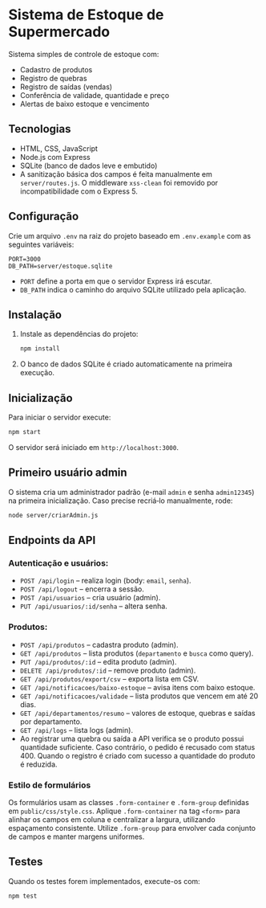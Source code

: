 # Sistema de Estoque de Supermercado

Sistema simples de controle de estoque com:
- Cadastro de produtos
- Registro de quebras
- Registro de saídas (vendas)
- Conferência de validade, quantidade e preço
- Alertas de baixo estoque e vencimento

## Tecnologias
- HTML, CSS, JavaScript
- Node.js com Express
- SQLite (banco de dados leve e embutido)
- A sanitização básica dos campos é feita manualmente em `server/routes.js`. O middleware `xss-clean` foi removido por incompatibilidade com o Express 5.

## Configuração

Crie um arquivo `.env` na raiz do projeto baseado em `.env.example` com as seguintes variáveis:

```
PORT=3000
DB_PATH=server/estoque.sqlite
```

- `PORT` define a porta em que o servidor Express irá escutar.
- `DB_PATH` indica o caminho do arquivo SQLite utilizado pela aplicação.

## Instalação

1. Instale as dependências do projeto:

   ```bash
   npm install
   ```

2. O banco de dados SQLite é criado automaticamente na primeira execução.

## Inicialização

Para iniciar o servidor execute:

```bash
npm start
```

O servidor será iniciado em `http://localhost:3000`.

## Primeiro usuário admin

O sistema cria um administrador padrão (e-mail `admin` e senha `admin12345`) na
primeira inicialização. Caso precise recriá‑lo manualmente, rode:

```bash
node server/criarAdmin.js
```

## Endpoints da API

### Autenticação e usuários:

- `POST /api/login` – realiza login (body: `email`, `senha`).
- `POST /api/logout` – encerra a sessão.
- `POST /api/usuarios` – cria usuário (admin).
- `PUT /api/usuarios/:id/senha` – altera senha.

### Produtos:

- `POST /api/produtos` – cadastra produto (admin).
- `GET /api/produtos` – lista produtos (`departamento` e `busca` como query).
- `PUT /api/produtos/:id` – edita produto (admin).
- `DELETE /api/produtos/:id` – remove produto (admin).
- `GET /api/produtos/export/csv` – exporta lista em CSV.
- `GET /api/notificacoes/baixo-estoque` – avisa itens com baixo estoque.
- `GET /api/notificacoes/validade` – lista produtos que vencem em até 20 dias.
- `GET /api/departamentos/resumo` – valores de estoque, quebras e saídas por departamento.
- `GET /api/logs` – lista logs (admin).
- Ao registrar uma quebra ou saída a API verifica se o produto possui quantidade
  suficiente. Caso contrário, o pedido é recusado com status 400. Quando o
  registro é criado com sucesso a quantidade do produto é reduzida.

### Estilo de formulários

Os formulários usam as classes `.form-container` e `.form-group` definidas em
`public/css/style.css`. Aplique `.form-container` na tag `<form>` para alinhar os
campos em coluna e centralizar a largura, utilizando espaçamento consistente.
Utilize `.form-group` para envolver cada conjunto de campos e manter margens
uniformes.

## Testes

Quando os testes forem implementados, execute-os com:

```bash
npm test
```
